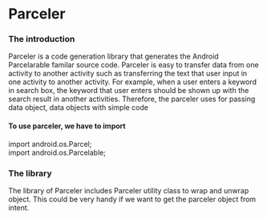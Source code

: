 # Parceler

### The introduction
Parceler is a code generation library that generates the Android Parcelarable familar source code. Parceler is easy to transfer data from one activity to another activity such as transferring the text that user input in one activity to another activity. For example, when a user enters a keyword in search box, the keyword that user enters should be shown up with the search result in another activities. Therefore, the parceler uses for passing data object, data objects with simple code 

#### To use parceler, we have to import

import android.os.Parcel;</br>
import android.os.Parcelable;

### The library
The library of Parceler includes Parceler utility class to wrap and unwrap object. This could be very handy if we want to get the parceler object from intent.
